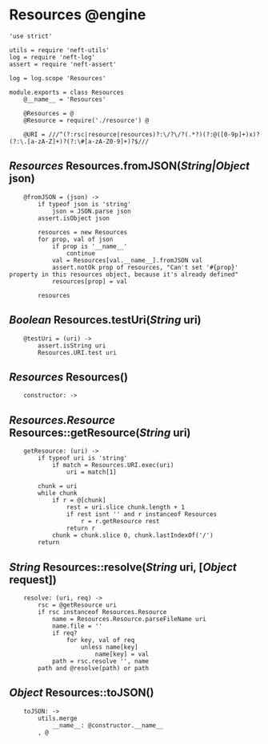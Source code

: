 Resources @engine
=================

	'use strict'

	utils = require 'neft-utils'
	log = require 'neft-log'
	assert = require 'neft-assert'

	log = log.scope 'Resources'

	module.exports = class Resources
		@__name__ = 'Resources'

		@Resources = @
		@Resource = require('./resource') @

		@URI = ///^(?:rsc|resource|resources)?:\/?\/?(.*?)(?:@([0-9p]+)x)?(?:\.[a-zA-Z]+)?(?:\#[a-zA-Z0-9]+)?$///

*Resources* Resources.fromJSON(*String|Object* json)
----------------------------------------------------

		@fromJSON = (json) ->
			if typeof json is 'string'
				json = JSON.parse json
			assert.isObject json

			resources = new Resources
			for prop, val of json
				if prop is '__name__'
					continue
				val = Resources[val.__name__].fromJSON val
				assert.notOk prop of resources, "Can't set '#{prop}' property in this resources object, because it's already defined"
				resources[prop] = val

			resources

*Boolean* Resources.testUri(*String* uri)
-----------------------------------------

		@testUri = (uri) ->
			assert.isString uri
			Resources.URI.test uri

*Resources* Resources()
-----------------------

		constructor: ->

*Resources.Resource* Resources::getResource(*String* uri)
---------------------------------------------------------

		getResource: (uri) ->
			if typeof uri is 'string'
				if match = Resources.URI.exec(uri)
					uri = match[1]

			chunk = uri
			while chunk
				if r = @[chunk]
					rest = uri.slice chunk.length + 1
					if rest isnt '' and r instanceof Resources
						r = r.getResource rest
					return r
				chunk = chunk.slice 0, chunk.lastIndexOf('/')
			return

*String* Resources::resolve(*String* uri, [*Object* request])
-------------------------------------------------------------

		resolve: (uri, req) ->
			rsc = @getResource uri
			if rsc instanceof Resources.Resource
				name = Resources.Resource.parseFileName uri
				name.file = ''
				if req?
					for key, val of req
						unless name[key]
							name[key] = val
				path = rsc.resolve '', name
			path and @resolve(path) or path

*Object* Resources::toJSON()
----------------------------

		toJSON: ->
			utils.merge
				__name__: @constructor.__name__
			, @
